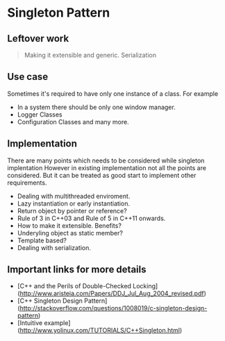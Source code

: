 # Singleton Pattern


## Leftover work
> Making it extensible and generic.
> Serialization

## Use case
Sometimes it's required to have only one instance of a class. For example
- In a system there should be only one window manager.
- Logger Classes
- Configuration Classes and many more.

## Implementation
There are many points which needs to be considered while singleton implentation
However in existing implementation not all the points are considered. But it can
be treated as good start to implement other requirements.
- Dealing with multithreaded enviroment.
- Lazy instantiation or early instantiation.
- Return object by pointer or reference?
- Rule of 3 in C++03 and Rule of 5 in C++11 onwards.
- How to make it extensible. Benefits?
- Underyling object as static member?
- Template based?
- Dealing with serialization.

## Important links for more details
- [C++ and the Perils of Double-Checked Locking] (http://www.aristeia.com/Papers/DDJ_Jul_Aug_2004_revised.pdf)
- [C++ Singleton Design Pattern] (http://stackoverflow.com/questions/1008019/c-singleton-design-pattern)
- [Intuitive example] (http://www.yolinux.com/TUTORIALS/C++Singleton.html)

